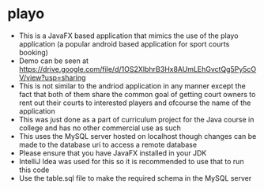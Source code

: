 # playo

- This is a JavaFX based application that mimics the use of the playo application (a popular android based application for sport courts booking)
- Demo can be seen at https://drive.google.com/file/d/1OS2XIbhrB3Hx8AUmLEhGvctQg5Py5cOV/view?usp=sharing
- This is not similar to the andriod application in any manner except the fact that both of them share the common goal of getting court owners to rent out their courts to interested players and ofcourse the name of the application
- This was just done as a part of curriculum project for the Java course in college and has no other commercial use as such
- This uses the MySQL server hosted on localhost though changes can be made to the database uri to access a remote database
- Please ensure that you have JavaFX installed in your JDK
- IntelliJ Idea was used for this so it is recommended to use that to run this code
- Use the table.sql file to make the required schema in the MySQL server
